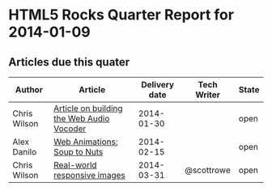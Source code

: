 HTML5 Rocks Quarter Report for 2014-01-09
=========================================

Articles due this quater
------------------------

|Author|Article|Delivery date|Tech Writer|State|
|------|-------|-------------|-----------|-----|
|Chris Wilson|[Article on building the Web Audio Vocoder](https://github.com/html5rocks/www.html5rocks.com/issues/135)|2014-01-30||open
|Alex Danilo|[Web Animations: Soup to Nuts](https://github.com/html5rocks/www.html5rocks.com/issues/644)|2014-02-15||open
|Chris Wilson|[Real-world responsive images](https://github.com/html5rocks/www.html5rocks.com/issues/490)|2014-03-31|@scottrowe|open
